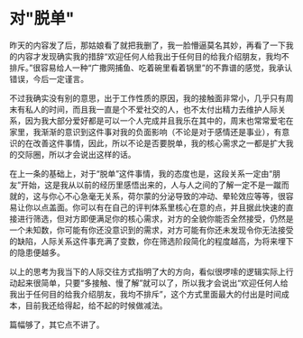 # 对"脱单"
昨天的内容发了后，那姑娘看了就把我删了，我一脸懵逼莫名其妙，再看了一下我的内容才发现确实我的措辞“欢迎任何人给我出于任何目的给我介绍朋友，我均不排斥。”很容易给人一种“广撒网捕鱼、吃着碗里看着锅里”的不靠谱的感觉，我承认错误，今后一定谨言。

不过我确实没有别的意思，出于工作性质的原因，我的接触面非常小，几乎只有周末有私人的时间，而且我一直是个不爱社交的人，也不太付出精力去维护人际关系，因为我大部分爱好都是可以一个人完成并且我乐在其中的，周末也常常爱宅在家里，我渐渐的意识到这件事对我的负面影响（不论是对于感情还是事业），有意识的在改善这件事情，因此，所以不论是否要脱单，我的核心需求之一都是扩大我的交际圈，所以才会说出这样的话。

在上一条的基础上，对于“脱单”这件事情，我的态度也是，这段关系一定由“朋友”开始，这是我从以前的经历里感悟出来的，人与人之间的了解一定不是一蹴而就的，这与你心不心急毫无关系，荷尔蒙的分泌导致的冲动、晕轮效应等等，很容易让你以点盖面。你可以有在自己的评判体系里核心在意的点，并且据此快速的直接进行筛选，但对方即便满足你的核心需求，对方的全貌你能否全然接受，仍然是一个未知数，你可能有你还没意识到的需求，对方可能有你还未发现令你无法接受的缺陷，人际关系这件事充满了变数，你在筛选阶段简化的程度越高，为将来埋下的隐患便越多。

以上的思考为我当下的人际交往方式指明了大的方向，看似很啰嗦的逻辑实际上行动起来很简单，只要“多接触、慢了解”就可以了，所以我才会说出“欢迎任何人给我出于任何目的给我介绍朋友，我均不排斥”，这个方式里面最大的付出是时间成本，目前我还给得起，给不起的时候做减法。

篇幅够了，其它点不讲了。